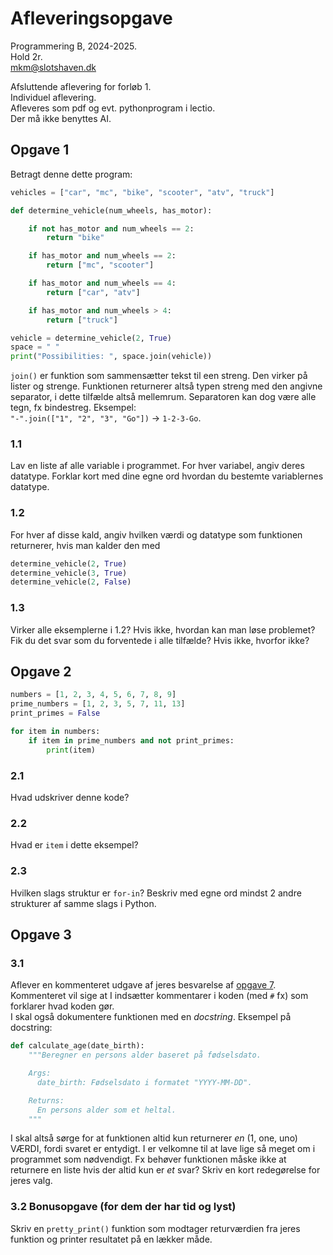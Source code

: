 # Afleveringsopgave
Programmering B, 2024-2025.  
Hold 2r.  
mkm@slotshaven.dk


Afsluttende aflevering for forløb 1.  
Individuel aflevering.  
Afleveres som pdf og evt. pythonprogram i lectio.   
Der må ikke benyttes AI. 


## Opgave 1
Betragt denne dette program: 

```python
vehicles = ["car", "mc", "bike", "scooter", "atv", "truck"]

def determine_vehicle(num_wheels, has_motor):

    if not has_motor and num_wheels == 2:
        return "bike"

    if has_motor and num_wheels == 2:
        return ["mc", "scooter"]

    if has_motor and num_wheels == 4:
        return ["car", "atv"]

    if has_motor and num_wheels > 4:
        return ["truck"]

vehicle = determine_vehicle(2, True)
space = " "
print("Possibilities: ", space.join(vehicle))
```
`join()` er funktion som sammensætter tekst til een streng. Den virker på lister og strenge.
Funktionen returnerer altså typen streng med den angivne separator, i dette tilfælde altså mellemrum. Separatoren kan dog være alle tegn, fx bindestreg. Eksempel:  
`"-".join(["1", "2", "3", "Go"])` &rarr; `1-2-3-Go`.

### 1.1
Lav en liste af alle variable i programmet. For hver variabel, angiv deres datatype.
Forklar kort med dine egne ord hvordan du bestemte variablernes datatype.

### 1.2
For hver af disse kald, angiv hvilken værdi og datatype som funktionen returnerer, hvis man kalder den med 
``` python
determine_vehicle(2, True)
determine_vehicle(3, True)
determine_vehicle(2, False)
```

### 1.3 
Virker alle eksemplerne i 1.2? Hvis ikke, hvordan kan man løse problemet?   
Fik du det svar som du forventede i alle tilfælde? Hvis ikke, hvorfor ikke?


## Opgave 2
``` python
numbers = [1, 2, 3, 4, 5, 6, 7, 8, 9]
prime_numbers = [1, 2, 3, 5, 7, 11, 13]
print_primes = False

for item in numbers:
    if item in prime_numbers and not print_primes:
        print(item)
```

### 2.1
Hvad udskriver denne kode?

### 2.2
Hvad er `item` i dette eksempel? 
### 2.3
Hvilken slags struktur er `for-in`? 
Beskriv med egne ord mindst 2 andre strukturer af samme slags i Python.


## Opgave 3

### 3.1
Aflever en kommenteret udgave af jeres besvarelse af [opgave 7](https://github.com/kirkby/progb/blob/main/f1/opgaver.md#opgave-7).  
Kommenteret vil sige at I indsætter kommentarer i koden (med `#` fx) som  forklarer hvad koden gør.  
I skal også dokumentere funktionen med en _docstring_. 
Eksempel på docstring:
``` python
def calculate_age(date_birth):
    """Beregner en persons alder baseret på fødselsdato.

    Args:
      date_birth: Fødselsdato i formatet "YYYY-MM-DD".

    Returns:
      En persons alder som et heltal.
    """
```
I skal altså sørge for at funktionen altid kun returnerer _en_ (1, one, uno) VÆRDI, fordi svaret er entydigt. I er velkomne til at lave lige så meget om i programmet som nødvendigt. Fx behøver funktionen måske ikke at returnere en liste hvis der altid kun er _et_ svar? Skriv en kort redegørelse for jeres valg.

### 3.2 Bonusopgave (for dem der har tid og lyst)
Skriv en `pretty_print()` funktion som modtager returværdien fra jeres funktion og printer resultatet på en lækker måde.






